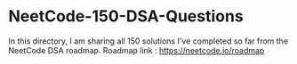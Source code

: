 # NeetCode-150-DSA-Questions
In this directory, I am sharing all 150 solutions I've completed so far from the NeetCode DSA roadmap.
Roadmap link : https://neetcode.io/roadmap
